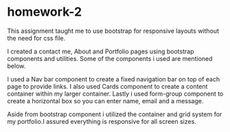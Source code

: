 # homework-2
This assignment taught me to use bootstrap for responsive layouts without the need for css file. 

I created a contact me, About and Portfolio pages using bootstrap components and utilities. Some of the components i used are mentioned below.

I used a Nav bar component to create a fixed navigation bar on top of each page to provide links. I also used Cards component to create a content container within my larger container. Lastly i used form-group component to create a horizontal box so you can enter name, email and a message.

Aside from bootstrap component i utilized the container and grid system for my portfolio.I assured everything is responsive for all screen sizes.




